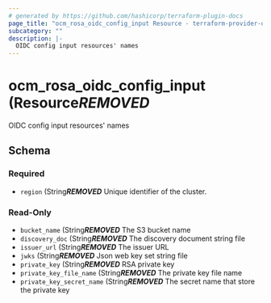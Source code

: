 ```yaml
---
# generated by https://github.com/hashicorp/terraform-plugin-docs
page_title: "ocm_rosa_oidc_config_input Resource - terraform-provider-ocm"
subcategory: ""
description: |-
  OIDC config input resources' names
---
```


# ocm_rosa_oidc_config_input (Resource***REMOVED***

OIDC config input resources' names



<!-- schema generated by tfplugindocs -->
## Schema

### Required

- `region` (String***REMOVED*** Unique identifier of the cluster.

### Read-Only

- `bucket_name` (String***REMOVED*** The S3 bucket name
- `discovery_doc` (String***REMOVED*** The discovery document string file
- `issuer_url` (String***REMOVED*** The issuer URL
- `jwks` (String***REMOVED*** Json web key set string file
- `private_key` (String***REMOVED*** RSA private key
- `private_key_file_name` (String***REMOVED*** The private key file name
- `private_key_secret_name` (String***REMOVED*** The secret name that store the private key


